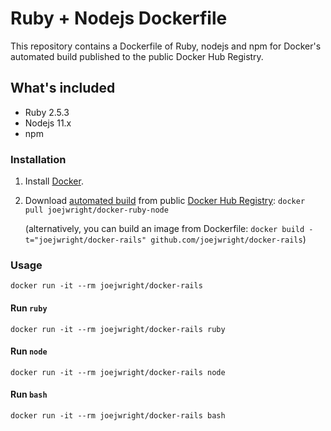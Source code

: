 # Ruby + Nodejs Dockerfile

This repository contains a Dockerfile of Ruby, nodejs and npm for Docker's automated build published to the public Docker Hub Registry.

## What's included

- Ruby 2.5.3
- Nodejs 11.x
- npm

### Installation

1. Install [Docker](https://www.docker.com/).

2. Download [automated build](https://registry.hub.docker.com/u/mwallasch/docker-ruby-node/) from public [Docker Hub Registry](https://registry.hub.docker.com/): `docker pull joejwright/docker-ruby-node`

   (alternatively, you can build an image from Dockerfile: `docker build -t="joejwright/docker-rails" github.com/joejwright/docker-rails`)


### Usage

    docker run -it --rm joejwright/docker-rails

#### Run `ruby`

    docker run -it --rm joejwright/docker-rails ruby

#### Run `node`

    docker run -it --rm joejwright/docker-rails node

#### Run `bash`

    docker run -it --rm joejwright/docker-rails bash
